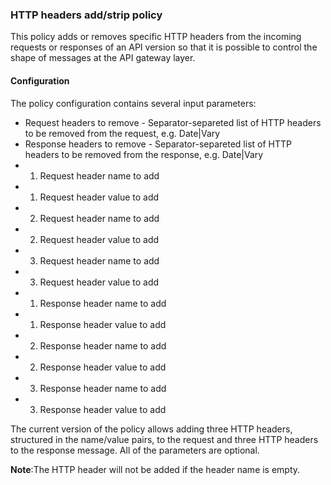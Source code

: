 ### HTTP headers add/strip policy ###

This policy adds or removes specific HTTP headers from the incoming requests or responses of an API version so that it is possible to control the shape of messages at the API gateway layer. 

#### Configuration

The policy configuration contains several input parameters:

+  Request headers to remove - Separator-separeted list of HTTP headers to be removed from the request, e.g. Date|Vary
+  Response headers to remove - Separator-separeted list of HTTP headers to be removed from the response, e.g. Date|Vary
+  1. Request header name to add
+  1. Request header value to add 
+  2. Request header name to add
+  2. Request header value to add
+  3. Request header name to add
+  3. Request header value to add
+  1. Response header name to add
+  1. Response header value to add
+  2. Response header name to add
+  2. Response header value to add
+  3. Response header name to add
+  3. Response header value to add

The current version of the policy allows adding three HTTP headers, structured in the name/value pairs, to the request and three HTTP headers to the response message.
All of the parameters are optional.
 
**Note**:The HTTP header will not be added if the header name is empty.